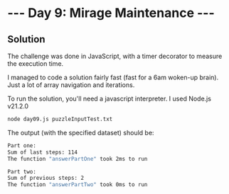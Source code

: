 # --- Day 9: Mirage Maintenance ---

## Solution

The challenge was done in JavaScript, with a timer decorator to measure the execution time.

I managed to code a solution fairly fast (fast for a 6am woken-up brain). Just a lot of array navigation and iterations.

To run the solution, you'll need a javascript interpreter. I used Node.js v21.2.0

```zsh
node day09.js puzzleInputTest.txt
```

The output (with the specified dataset) should be:

```zsh
Part one:
Sum of last steps: 114
The function "answerPartOne" took 2ms to run

Part two:
Sum of previous steps: 2
The function "answerPartTwo" took 0ms to run
```
